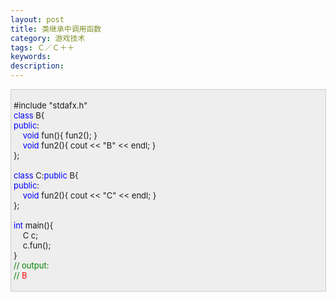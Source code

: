 ```yaml
---
layout: post
title: 类继承中调用函数
category: 游戏技术
tags: Ｃ／Ｃ＋＋
keywords: 
description: 
---
```


<div>

<div>

<div
style="border-bottom:#cccccc 1px solid;border-left:#cccccc 1px solid;padding-bottom:4px;background-color:#eeeeee;padding-left:4px;width:98%;padding-right:5px;font-size:13px;word-break:break-all;border-top:#cccccc 1px solid;border-right:#cccccc 1px solid;padding-top:4px;">

\#include "stdafx.h"\
 <span style="color:#0000ff;">class</span> B{\
 <span style="color:#0000ff;">public</span>:\
     <span style="color:#0000ff;">void</span> fun(){ fun2(); }\
     <span
style="color:#0000ff;">void</span> fun2(){ cout \<\< "B" \<\< endl; }\
 };\
\
 <span style="color:#0000ff;">class</span> C:<span
style="color:#0000ff;">public</span> B{\
 <span style="color:#0000ff;">public</span>:\
     <span
style="color:#0000ff;">void</span> fun2(){ cout \<\< "C" \<\< endl; }\
 };\
\
 <span style="color:#0000ff;">int</span> main(){\
     C c;\
     c.fun();\
 }\
 <span style="color:#008000;">//</span><span
style="color:#008000;"> output:\
 </span><span style="color:#008000;">//</span><span
style="color:red;"> B</span>

</div>

</div>

</div>






